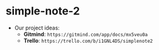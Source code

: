 # **simple-note-2**

- Our project ideas:
  - **Gitmind**: `https://gitmind.com/app/docs/mx5veu0a`
  - **Trello**: `https://trello.com/b/i1GNL4DS/simplenote2`
